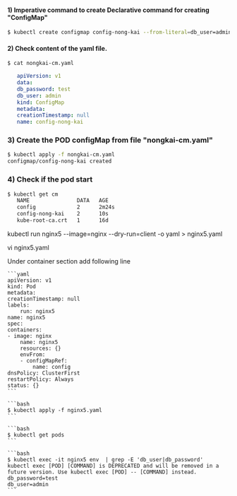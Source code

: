  #### 1) Imperative command to create Declarative command for creating "ConfigMap"
 ```bash
 $ kubectl create configmap config-nong-kai --from-literal=db_user=admin --from-literal=db_password=test --dry-run=client -oyaml > nongkai-cm.yaml
 ```

 #### 2) Check content of the yaml file.
 ```bash
 $ cat nongkai-cm.yaml
 ```
 ```yaml
    apiVersion: v1
    data:
    db_password: test
    db_user: admin
    kind: ConfigMap
    metadata:
    creationTimestamp: null
    name: config-nong-kai
```
 
 ### 3) Create the POD configMap from file "nongkai-cm.yaml"
 ```bash
 $ kubectl apply -f nongkai-cm.yaml
 configmap/config-nong-kai created
 ```
 
 ### 4) Check if the pod start
 ```bash
 $ kubectl get cm
    NAME               DATA   AGE
    config             2      2m24s
    config-nong-kai    2      10s
    kube-root-ca.crt   1      16d
 ```


 kubectl run nginx5 --image=nginx --dry-run=client -o yaml > nginx5.yaml

 vi nginx5.yaml

 Under container section add following line

    ```yaml
    apiVersion: v1
    kind: Pod
    metadata:
    creationTimestamp: null
    labels:
        run: nginx5
    name: nginx5
    spec:
    containers:
    - image: nginx
        name: nginx5
        resources: {}
        envFrom:
        - configMapRef:
            name: config
    dnsPolicy: ClusterFirst
    restartPolicy: Always
    status: {}
    ```

    ```bash
    $ kubectl apply -f nginx5.yaml
    ```

    ```bash
    $ kubectl get pods
    ```

    ```bash
    $ kubectl exec -it nginx5 env  | grep -E 'db_user|db_password'
    kubectl exec [POD] [COMMAND] is DEPRECATED and will be removed in a future version. Use kubectl exec [POD] -- [COMMAND] instead.
    db_password=test
    db_user=admin
    ```






    